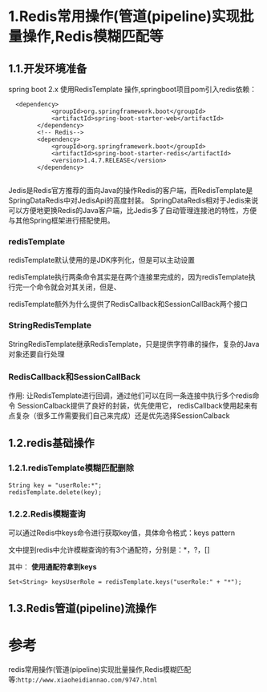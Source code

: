 # 1.Redis常用操作(管道(pipeline)实现批量操作,Redis模糊匹配等

## 1.1.开发环境准备
spring boot 2.x 使用RedisTemplate 操作,springboot项目pom引入redis依赖：

```
  <dependency>
            <groupId>org.springframework.boot</groupId>
            <artifactId>spring-boot-starter-web</artifactId>
        </dependency> 
        <!-- Redis-->
        <dependency>
            <groupId>org.springframework.boot</groupId>
            <artifactId>spring-boot-starter-redis</artifactId>
            <version>1.4.7.RELEASE</version>
        </dependency>
        
```
Jedis是Redis官方推荐的面向Java的操作Redis的客户端，而RedisTemplate是SpringDataRedis中对JedisApi的高度封装。
SpringDataRedis相对于Jedis来说可以方便地更换Redis的Java客户端，比Jedis多了自动管理连接池的特性，方便与其他Spring框架进行搭配使用。

### redisTemplate
redisTemplate默认使用的是JDK序列化，但是可以主动设置

redisTemplate执行两条命令其实是在两个连接里完成的，因为redisTemplate执行完一个命令就会对其关闭，但是、

redisTemplate额外为什么提供了RedisCallback和SessionCallBack两个接口

### StringRedisTemplate
StringRedisTemplate继承RedisTemplate，只是提供字符串的操作，复杂的Java对象还要自行处理

### RedisCallback和SessionCallBack
作用: 让RedisTemplate进行回调，通过他们可以在同一条连接中执行多个redis命令
SessionCalback提供了良好的封装，优先使用它，
redisCallback使用起来有点复杂（很多工作需要我们自己来完成）还是优先选择SessionCalback


## 1.2.redis基础操作
### 1.2.1.redisTemplate模糊匹配删除

```
String key = "userRole:*";
redisTemplate.delete(key);
```
### 1.2.2.Redis模糊查询
可以通过Redis中keys命令进行获取key值，具体命令格式：keys pattern

文中提到redis中允许模糊查询的有3个通配符，分别是：*，?，[]

其中：
**使用通配符拿到keys**


```
Set<String> keysUserRole = redisTemplate.keys("userRole:" + "*");
```



## 1.3.Redis管道(pipeline)流操作

# 参考 
redis常用操作(管道(pipeline)实现批量操作,Redis模糊匹配等:`http://www.xiaoheidiannao.com/9747.html`